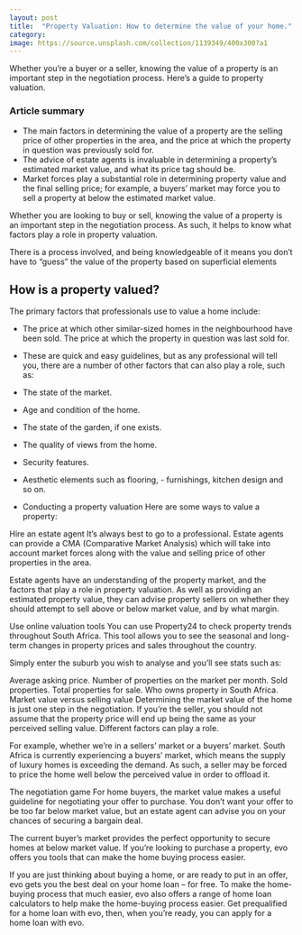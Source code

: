 ```yaml
---
layout: post
title:  "Property Valuation: How to determine the value of your home."
category:
image: https://source.unsplash.com/collection/1139349/400x300?a1
---
```


Whether you’re a buyer or a seller, knowing the value of a property is an important step in the negotiation process. Here’s a guide to property valuation.

### Article summary

* The main factors in determining the value of a property are the selling price of other properties in the area, and the price at which the property in question was previously sold for.
* The advice of estate agents is invaluable in determining a property’s estimated market value, and what its price tag should be.
* Market forces play a substantial role in determining property value and the final selling price; for example, a buyers’ market may force you to sell a property at below the estimated market value.

Whether you are looking to buy or sell, knowing the value of a property is an important step in the negotiation process. As such, it helps to know what factors play a role in property valuation.

There is a process involved, and being knowledgeable of it means you don’t have to “guess” the value of the property based on superficial elements

## How is a property valued?
The primary factors that professionals use to value a home include:

- The price at which other similar-sized homes in the neighbourhood have been sold.
The price at which the property in question was last sold for.
- These are quick and easy guidelines, but as any professional will tell you, there are a number of other factors that can also play a role, such as:

- The state of the market.
- Age and condition of the home.
- The state of the garden, if one exists.
- The quality of views from the home.
- Security features.
- Aesthetic elements such as flooring, - furnishings, kitchen design and so on.
- Conducting a property valuation
Here are some ways to value a property:

Hire an estate agent
It’s always best to go to a professional. Estate agents can provide a CMA (Comparative Market Analysis) which will take into account market forces along with the value and selling price of other properties in the area.

Estate agents have an understanding of the property market, and the factors that play a role in property valuation. As well as providing an estimated property value, they can advise property sellers on whether they should attempt to sell above or below market value, and by what margin.

Use online valuation tools
You can use Property24 to check property trends throughout South Africa. This tool allows you to see the seasonal and long-term changes in property prices and sales throughout the country.

Simply enter the suburb you wish to analyse and you’ll see stats such as:

Average asking price.
Number of properties on the market per month.
Sold properties.
Total properties for sale.
Who owns property in South Africa.
Market value versus selling value
Determining the market value of the home is just one step in the negotiation. If you’re the seller, you should not assume that the property price will end up being the same as your perceived selling value. Different factors can play a role.

For example, whether we’re in a sellers’ market or a buyers’ market. South Africa is currently experiencing a buyers’ market, which means the supply of luxury homes is exceeding the demand. As such, a seller may be forced to price the home well below the perceived value in order to offload it.

The negotiation game
For home buyers, the market value makes a useful guideline for negotiating your offer to purchase. You don’t want your offer to be too far below market value, but an estate agent can advise you on your chances of securing a bargain deal.

The current buyer’s market provides the perfect opportunity to secure homes at below market value. If you’re looking to purchase a property, evo offers you tools that can make the home buying process easier.

If you are just thinking about buying a home, or are ready to put in an offer, evo gets you the best deal on your home loan – for free. To make the home-buying process that much easier, evo also offers a range of home loan calculators to help make the home-buying process easier. Get prequalified for a home loan with evo, then, when you’re ready, you can apply for a home loan with evo.